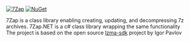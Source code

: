 [![7Zap](https://github.com/nirbar/7zap/actions/workflows/build.yml/badge.svg?branch=master)](https://github.com/nirbar/7zap/actions/workflows/build.yml)
[![NuGet](https://img.shields.io/nuget/v/7Zap.NET.svg?style=flat-square)](https://www.nuget.org/packages/7Zap.NET/)

7Zap is a class library enabling creating, updating, and decompressing 7z archives.
7Zap.NET is a c# class library wrapping the same functionality
The project is based on the open source [lzma-sdk](https://www.7-zip.org/sdk.html) project by Igor Pavlov
